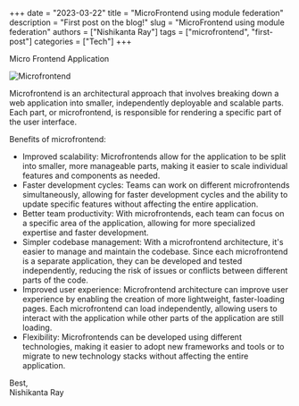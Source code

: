 +++
date = "2023-03-22"
title = "MicroFrontend using module federation"
description = "First post on the blog!"
slug = "MicroFrontend using module federation"
authors = ["Nishikanta Ray"]
tags = ["microfrontend", "first-post"]
categories = ["Tech"]
+++

Micro Frontend Application

![Microfrontend](https://nishikantaray.github.io/v1/images/microfrontend.png)

Microfrontend is an architectural approach that involves breaking down a web application into smaller, independently deployable and scalable parts. Each part, or microfrontend, is responsible for rendering a specific part of the user interface.

Benefits of microfrontend:
- Improved scalability: Microfrontends allow for the application to be split into smaller, more manageable parts, making it easier to scale individual features and components as needed.
- Faster development cycles: Teams can work on different microfrontends simultaneously, allowing for faster development cycles and the ability to update specific features without affecting the entire application.
- Better team productivity: With microfrontends, each team can focus on a specific area of the application, allowing for more specialized expertise and faster development.
- Simpler codebase management: With a microfrontend architecture, it's easier to manage and maintain the codebase. Since each microfrontend is a separate application, they can be developed and tested independently, reducing the risk of issues or conflicts between different parts of the code.
- Improved user experience: Microfrontend architecture can improve user experience by enabling the creation of more lightweight, faster-loading pages. Each microfrontend can load independently, allowing users to interact with the application while other parts of the application are still loading.
- Flexibility: Microfrontends can be developed using different technologies, making it easier to adopt new frameworks and tools or to migrate to new technology stacks without affecting the entire application.



Best,  
Nishikanta Ray
